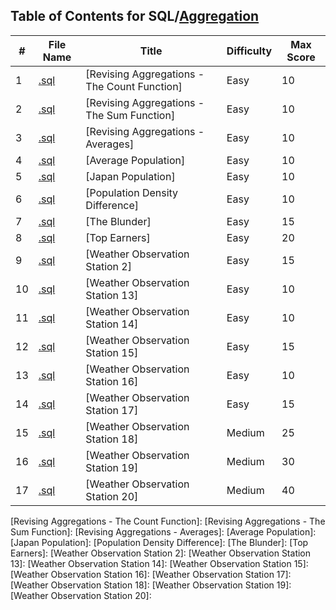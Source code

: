 ## Table of Contents for SQL/[Aggregation](https://www.hackerrank.com/domains/sql?filters%5Bsubdomains%5D%5B%5D=aggregation)

| #  | File Name                                          | Title                              | Difficulty | Max Score |
| -- | -------------------------------------------------- | ---------------------------------- | ---------- | --------- |
| 1  | [.sql](.sql)                                       | [Revising Aggregations - The Count Function] | Easy       | 10        |
| 2  | [.sql](.sql)                                       | [Revising Aggregations - The Sum Function]   | Easy       | 10        |
| 3  | [.sql](.sql)                                       | [Revising Aggregations - Averages]           | Easy       | 10        |
| 4  | [.sql](.sql)                                       | [Average Population]                         | Easy       | 10        |
| 5  | [.sql](.sql)                                       | [Japan Population]                           | Easy       | 10        |
| 6  | [.sql](.sql)                                       | [Population Density Difference]              | Easy       | 10        |
| 7  | [.sql](.sql)                                       | [The Blunder]                                | Easy       | 15        |
| 8  | [.sql](.sql)                                       | [Top Earners]                                | Easy       | 20        |
| 9  | [.sql](.sql)                                       | [Weather Observation Station 2]              | Easy       | 15        |
| 10 | [.sql](.sql)                                       | [Weather Observation Station 13]             | Easy       | 10        |
| 11 | [.sql](.sql)                                       | [Weather Observation Station 14]             | Easy       | 10        |
| 12 | [.sql](.sql)                                       | [Weather Observation Station 15]             | Easy       | 15        |
| 13 | [.sql](.sql)                                       | [Weather Observation Station 16]             | Easy       | 10        |
| 14 | [.sql](.sql)                                       | [Weather Observation Station 17]             | Easy       | 15        |
| 15 | [.sql](.sql)                                       | [Weather Observation Station 18]             | Medium     | 25        |
| 16 | [.sql](.sql)                                       | [Weather Observation Station 19]             | Medium     | 30        |
| 17 | [.sql](.sql)                                       | [Weather Observation Station 20]             | Medium     | 40        |

[Revising Aggregations - The Count Function]: 
[Revising Aggregations - The Sum Function]: 
[Revising Aggregations - Averages]: 
[Average Population]: 
[Japan Population]: 
[Population Density Difference]: 
[The Blunder]: 
[Top Earners]: 
[Weather Observation Station 2]: 
[Weather Observation Station 13]: 
[Weather Observation Station 14]: 
[Weather Observation Station 15]: 
[Weather Observation Station 16]: 
[Weather Observation Station 17]: 
[Weather Observation Station 18]: 
[Weather Observation Station 19]: 
[Weather Observation Station 20]: 
